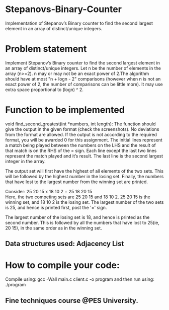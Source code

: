 # Stepanovs-Binary-Counter

Implementation of Stepanov’s Binary counter to find the second largest element in an array of distinct/unique integers.

# Problem statement

Implement Stepanov’s Binary counter to find the second largest element in an array of distinct/unique integers. Let n be the number of elements in the array (n>=2). n may or may not be an exact power of 2.The algorithm should have at most "n + logn - 2" comparisons (however when n is not an exact power of 2, the number of comparisons can be little more). It may use extra space proportional to (logn) ^ 2.

# Function to be implemented

void find_second_greatest(int \*numbers, int length): 
The function should give the output in the given format (check the screenshots). No deviations from the format are allowed. If the output is not according to the required format, you will be awarded 0 for this assignment.
The initial lines represent a match being played between the numbers on the LHS and the result of that match is on the RHS of the = sign. Each line except the last two lines represent the match played and it’s result. The last line is the second largest integer in the array.

The output set will first have the highest of all elements of the two sets.
This will be followed by the highest number in the losing set.
Finally, the numbers that have lost to the largest number from the winning set are printed.

Consider:
25 20 15 x 18 10 2 = 25 18 20 15  
Here, the two competing sets are 25 20 15 and 18 10 2.
25 20 15 is the winning set, and 18 10 2 is the losing set.
The largest number of the two sets is 25, and hence is printed first, post the '=' sign.

The largest number of the losing set is 18, and hence is printed as the second number.
This is followed by all the numbers that have lost to 25(ie, 20 15), in the same order as in the winning set.

## Data structures used: Adjacency List

# How to compile your code:

Compile using: gcc -Wall main.c client.c -o program
and then run using: ./program

## Fine techniques course @PES University.
